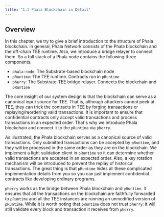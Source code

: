 ```yaml
---
title: "1.1 Phala Blockchain in Detail"
---
```


## Overview

In this chapter, we try to give a brief introduction to the structure of Phala blockchain. In general, Phala Network consists of the Phala blockchain and the off-chain TEE runtime. Also, we introduce a bridge relayer to connect them. So a full stack of a Phala node contains the following three components.

- `phala-node`: The Substrate-based blockchain node
- `pRuntime`: The TEE runtime. Contracts run in `pRuntime`
- `pherry`: The Substrate-TEE bridge relayer. Connects the blockchain and `pRuntime`

The core insight of our system design is that the blockchain can serve as a canonical input source for TEE. That is, although attackers cannot peek at TEE, they can trick the contracts in TEE by forging transactions or replaying/reordering valid transactions. It is important to ensure that confidential contracts only accept valid transactions and process transactions in an expected order. That's why we introduce Phala blockchain and connect it to the `pRuntime` via `pherry`.

As illustrated, the Phala blockchain serves as a canonical source of valid transactions. Only submitted transactions can be accepted by `pRuntime`, and they will be processed in the same order as they are on the blockchain. We implement a light validation client in `pRuntime` so it can determine whether valid transactions are accepted in an expected order. Also, a key rotation mechanism will be introduced to prevent the replay of historical transactions. The great thing is that `pRuntime` hides all these complicated implementation details from you so you can just implement confidential contracts like developing ordinary programs.

`pherry` works as the bridge between Phala blockchain and `pRuntime`. It ensures that all the transactions on the blockchain are faithfully forwarded to `pRuntime` and all the TEE instances are running an unmodified version of `pRuntime`. While it is worth noting that `pRuntime` does not trust `pherry`: it will still validate every block and transaction it receives from `pherry`.
